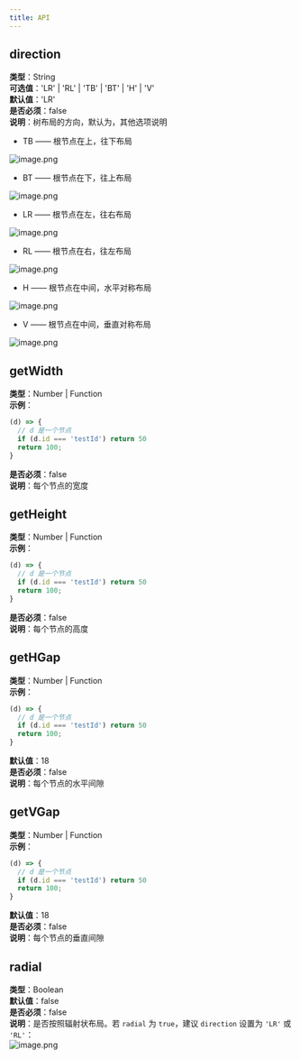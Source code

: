 ```yaml
---
title: API
---
```

## direction
**类型**：String<br />**可选值**：'LR' | 'RL' | 'TB' | 'BT' | 'H' | 'V'<br />**默认值**：'LR'<br />**是否必须**：false<br />**说明**：树布局的方向，默认为，其他选项说明

- TB —— 根节点在上，往下布局

![image.png](https://cdn.nlark.com/yuque/0/2019/png/156681/1571833657395-7b291d7b-5408-41fa-bfb6-533ef39250ad.png#align=left&display=inline&height=59&name=image.png&originHeight=744&originWidth=1786&search=&size=397159&status=done&width=141)

- BT —— 根节点在下，往上布局

![image.png](https://cdn.nlark.com/yuque/0/2019/png/156681/1571833676794-31f862f3-8cb5-412e-81d4-2ac246e37c0d.png#align=left&display=inline&height=60&name=image.png&originHeight=762&originWidth=1790&search=&size=390312&status=done&width=140)

- LR —— 根节点在左，往右布局

![image.png](https://cdn.nlark.com/yuque/0/2019/png/156681/1571833574730-5d76d7a2-0e82-4ef7-a7d9-a45efd5b6b30.png#align=left&display=inline&height=119&name=image.png&originHeight=906&originWidth=518&search=&size=164555&status=done&width=68)

- RL —— 根节点在右，往左布局

![image.png](https://cdn.nlark.com/yuque/0/2019/png/156681/1571833593889-e98c6f6d-0c38-4408-a4c0-ba83d0bbba74.png#align=left&display=inline&height=115&name=image.png&originHeight=932&originWidth=454&search=&size=154391&status=done&width=56)

- H —— 根节点在中间，水平对称布局

![image.png](https://cdn.nlark.com/yuque/0/2019/png/156681/1571833726277-822e5104-2189-4fe4-bcdc-7b43d183d541.png#align=left&display=inline&height=110&name=image.png&originHeight=906&originWidth=824&search=&size=226469&status=done&width=100)

- V —— 根节点在中间，垂直对称布局

![image.png](https://cdn.nlark.com/yuque/0/2019/png/156681/1571833702068-8f409559-1765-4154-bd4d-bb782de8cd23.png#align=left&display=inline&height=92&name=image.png&originHeight=924&originWidth=1028&search=&size=314177&status=done&width=102)

## getWidth
**类型**：Number | Function<br />**示例**：
```javascript
(d) => {
  // d 是一个节点
  if (d.id === 'testId') return 50
  return 100;
}
```
**是否必须**：false<br />**说明**：每个节点的宽度

## getHeight
**类型**：Number | Function<br />**示例**：
```javascript
(d) => {
  // d 是一个节点
  if (d.id === 'testId') return 50
  return 100;
}
```
**是否必须**：false<br />**说明**：每个节点的高度

## getHGap
**类型**：Number | Function<br />**示例**：
```javascript
(d) => {
  // d 是一个节点
  if (d.id === 'testId') return 50
  return 100;
}
```
**默认值**：18<br />**是否必须**：false<br />**说明**：每个节点的水平间隙

## getVGap
**类型**：Number | Function<br />**示例**：
```javascript
(d) => {
  // d 是一个节点
  if (d.id === 'testId') return 50
  return 100;
}
```
**默认值**：18<br />**是否必须**：false<br />**说明**：每个节点的垂直间隙

## radial
**类型**：Boolean<br />**默认值**：false<br />**是否必须**：false<br />**说明**：是否按照辐射状布局。若 `radial` 为 `true`，建议 `direction` 设置为 `'LR'` 或 `'RL'`：<br />![image.png](https://cdn.nlark.com/yuque/0/2019/png/156681/1571833817425-f944eadd-fd68-4107-8425-81c1c9bd1ce4.png#align=left&display=inline&height=175&name=image.png&originHeight=886&originWidth=990&search=&size=213310&status=done&width=195)